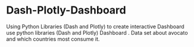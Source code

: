 # Dash-Plotly-Dashboard
Using Python Libraries (Dash and Plotly) to create interactive Dashboard
use python libraries (Dash and Plotly) Dashboard . 
Data set about avocato and which countries most consume it.
